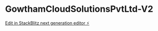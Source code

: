 # GowthamCloudSolutionsPvtLtd-V2

[Edit in StackBlitz next generation editor ⚡️](https://stackblitz.com/~/github.com/RishiChoudary3/GowthamCloudSolutionsPvtLtd-V2)